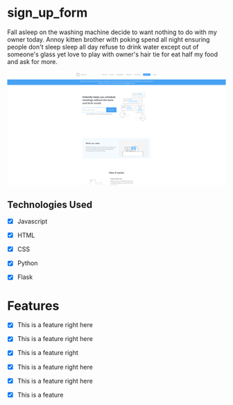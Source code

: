 # sign_up_form


Fall asleep on the washing machine decide to want nothing to do with my owner today. Annoy kitten brother with poking spend all night ensuring people don't sleep sleep all day refuse to drink water except out of someone's glass yet love to play with owner's hair tie for eat half my food and ask for more.


![screenshot of landing page of blablabla project](screenshot_landing_page.png)

## Technologies Used

- [x] Javascript
- [x] HTML
- [x] CSS
- [x] Python
- [x] Flask


# Features

- [x] This is a feature right here
- [x] This is a feature right here
- [x] This is a feature right 
- [x] This is a feature right here
- [x] This is a feature right here
- [x] This is a feature 


